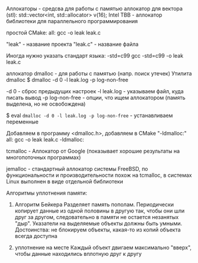 Аллокаторы - средсва для работы с памятью
аллокатор для вектора (stl): 
std::vector<int, std::allocator<int>> v(16);
Intel TBB - аллокатор библиотеки для параллельного программирования

простой CMake:
all:
	gcc -o leak leak.c

"leak" - название проекта
"leak.c" - название файла

Иногда нужно указать стандарт языка: -std=c99
	gcc -std=c99 -o leak leak.c

аллокатор dmalloc - для работы с памятью (напр. поиск утечек)
Утилита dmalloc
$ dmalloc -d 0 -l leak.log -p log-non-free

-d 0 - сброс предыдущих настроек
-l leak.log - указываем файл, куда писать вывод
-p log-non-free - опции, что ищем аллокатором (память выделена, но не освобождена)

$ eval `dmalloc -d 0 -l leak.log -p log-non-free` - устанавливаем переменные

Добавляем в программу <dmalloc.h>, добавляем в CMake "-ldmalloc:"
all:
	gcc -o leak leak.c -ldmalloc:
	
tcmalloc - Аллокатор от Google (показывает хорошие результаты на многопоточных программах)

jemalloc - стандартный аллокатор системы FreeBSD, по функциональности и производительности похож на tcmalloc, в системах Linux выполнен в виде отдельной библиотеки

Алгоритмы уплотнения памяти:
1. Алгоритм Бейкера
Разделяет память пополам. Периодически копирует данные из одной половины в другую так, чтобы они шли друг за другом, следовательно в памяти не остается незанятых "дыр". Указатели на выделяемые объекты должны быть умными.
Достоинства: не блокируем объекты, какая-то из копий объекта всегда доступна

2. уплотнение на месте
Каждый объект двигаем максимально "вверх", чтобы данные находились вплотную друг к другу